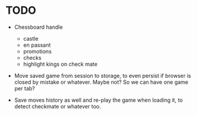 # TODO

* Chessboard handle
	* castle
	* en passant
	* promotions
	* checks
	* highlight kings on check mate

* Move saved game from session to storage, to even persist if browser is closed by mistake or whatever. Maybe not? So we can have one game per tab?

* Save moves history as well and re-play the game when loading it, to detect checkmate or whatever too.
